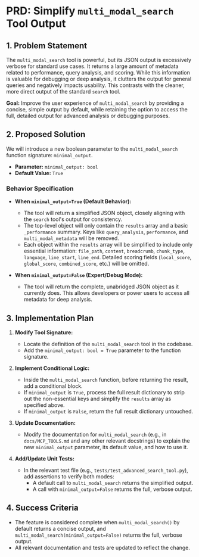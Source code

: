 # PRD: Simplify `multi_modal_search` Tool Output

## 1. Problem Statement

The `multi_modal_search` tool is powerful, but its JSON output is excessively verbose for standard use cases. It returns a large amount of metadata related to performance, query analysis, and scoring. While this information is valuable for debugging or deep analysis, it clutters the output for general queries and negatively impacts usability. This contrasts with the cleaner, more direct output of the standard `search` tool.

**Goal:** Improve the user experience of `multi_modal_search` by providing a concise, simple output by default, while retaining the option to access the full, detailed output for advanced analysis or debugging purposes.

## 2. Proposed Solution

We will introduce a new boolean parameter to the `multi_modal_search` function signature: `minimal_output`.

- **Parameter:** `minimal_output: bool`
- **Default Value:** `True`

### Behavior Specification

- **When `minimal_output=True` (Default Behavior):**
  - The tool will return a simplified JSON object, closely aligning with the `search` tool's output for consistency.
  - The top-level object will only contain the `results` array and a basic `_performance` summary. Keys like `query_analysis`, `performance`, and `multi_modal_metadata` will be removed.
  - Each object within the `results` array will be simplified to include only essential information: `file_path`, `content`, `breadcrumb`, `chunk_type`, `language`, `line_start`, `line_end`. Detailed scoring fields (`local_score`, `global_score`, `combined_score`, etc.) will be omitted.

- **When `minimal_output=False` (Expert/Debug Mode):**
  - The tool will return the complete, unabridged JSON object as it currently does. This allows developers or power users to access all metadata for deep analysis.

## 3. Implementation Plan

1.  **Modify Tool Signature:**
    - Locate the definition of the `multi_modal_search` tool in the codebase.
    - Add the `minimal_output: bool = True` parameter to the function signature.

2.  **Implement Conditional Logic:**
    - Inside the `multi_modal_search` function, before returning the result, add a conditional block.
    - If `minimal_output` is `True`, process the full result dictionary to strip out the non-essential keys and simplify the `results` array as specified above.
    - If `minimal_output` is `False`, return the full result dictionary untouched.

3.  **Update Documentation:**
    - Modify the documentation for `multi_modal_search` (e.g., in `docs/MCP_TOOLS.md` and any other relevant docstrings) to explain the new `minimal_output` parameter, its default value, and how to use it.

4.  **Add/Update Unit Tests:**
    - In the relevant test file (e.g., `tests/test_advanced_search_tool.py`), add assertions to verify both modes:
        - A default call to `multi_modal_search` returns the simplified output.
        - A call with `minimal_output=False` returns the full, verbose output.

## 4. Success Criteria

- The feature is considered complete when `multi_modal_search()` by default returns a concise output, and `multi_modal_search(minimal_output=False)` returns the full, verbose output.
- All relevant documentation and tests are updated to reflect the change.
